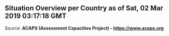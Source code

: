 ## Situation Overview per Country as of Sat, 02 Mar 2019 03:17:18 GMT

Source: **ACAPS (Assessment Capacities Project) - https://www.acaps.org**
